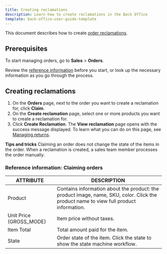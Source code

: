 ```yaml
---
title: Creating reclamations
description: Learn how to create reclamations in the Back Office
template: back-office-user-guide-template
---
```


This document describes how to create [order reclamations](/docs/scos/user/features/{{page.version}}/reclamations-feature-overview.html).

## Prerequisites

To start managing orders, go to **Sales** > **Orders**.

Review the [reference information](#reference-information-claiming-orders) before you start, or look up the necessary information as you go through the process.

## Creating reclamations

1. On the **Orders** page, next to the order you want to create a reclamation for, click **Claim**.
2. On the **Create reclamation** page, select one or more products you want to create a reclamation for.
3. Click **Create Reclamation**.
    The **View reclamation** page opens with the success message displayed. To learn what you can do on this page, see [Managing returns](/docs/scos/user/back-office-user-guides/{{page.version}}/sales/returns/managing-returns.html).

**Tips and tricks**
Claiming an order does not change the state of the items in the order. When a reclamation is created, a sales team member processes the order manually.

### Reference information: Claiming orders

| ATTRIBUTE | DESCRIPTION |
|-|-|
| Product | Contains information about the product: the product image, name, SKU, color. Click the product name to view full product information.|
| Unit Price (GROSS_MODE) | Item price without taxes. |
| Item Total |Total amount paid for the item.|
| State | Order state of the item. Click the state to show the state machine workflow. |
